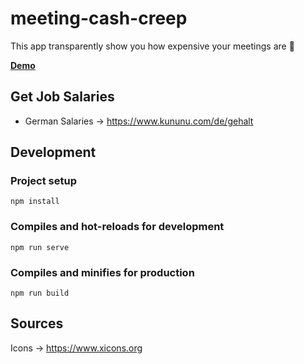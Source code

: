 # meeting-cash-creep

This app transparently show you how expensive your meetings are 🤑

**[Demo](https://qoomon.github.io/meeting-cash-creep)**

## Get Job Salaries

* German Salaries -> https://www.kununu.com/de/gehalt
  


## Development 

### Project setup
```
npm install
```

### Compiles and hot-reloads for development
```
npm run serve
```

### Compiles and minifies for production
```
npm run build
```

## Sources
Icons -> https://www.xicons.org
